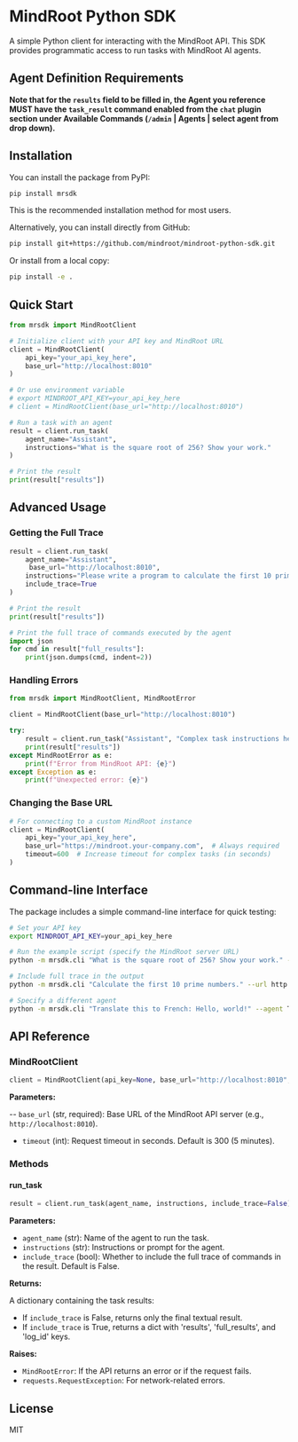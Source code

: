 # MindRoot Python SDK

A simple Python client for interacting with the MindRoot API. This SDK provides programmatic access to run tasks with MindRoot AI agents.

## Agent Definition Requirements

**Note that for the `results` field to be filled in, the Agent you reference MUST have the
`task_result` command enabled from the `chat` plugin section under Available Commands
(`/admin` | Agents | select agent from drop down).**

## Installation

You can install the package from PyPI:

```bash
pip install mrsdk
```

This is the recommended installation method for most users.

Alternatively, you can install directly from GitHub:

```bash
pip install git+https://github.com/mindroot/mindroot-python-sdk.git
```

Or install from a local copy:

```bash
pip install -e .
```

## Quick Start

```python
from mrsdk import MindRootClient

# Initialize client with your API key and MindRoot URL
client = MindRootClient(
    api_key="your_api_key_here",
    base_url="http://localhost:8010"
)

# Or use environment variable
# export MINDROOT_API_KEY=your_api_key_here
# client = MindRootClient(base_url="http://localhost:8010")

# Run a task with an agent
result = client.run_task(
    agent_name="Assistant",
    instructions="What is the square root of 256? Show your work."
)

# Print the result
print(result["results"])
```

## Advanced Usage

### Getting the Full Trace

```python
result = client.run_task(
    agent_name="Assistant",
     base_url="http://localhost:8010",
    instructions="Please write a program to calculate the first 10 prime numbers.",
    include_trace=True
)

# Print the result
print(result["results"])

# Print the full trace of commands executed by the agent
import json
for cmd in result["full_results"]:
    print(json.dumps(cmd, indent=2))
```

### Handling Errors

```python
from mrsdk import MindRootClient, MindRootError

client = MindRootClient(base_url="http://localhost:8010")

try:
    result = client.run_task("Assistant", "Complex task instructions here")
    print(result["results"])
except MindRootError as e:
    print(f"Error from MindRoot API: {e}")
except Exception as e:
    print(f"Unexpected error: {e}")
```

### Changing the Base URL

```python
# For connecting to a custom MindRoot instance
client = MindRootClient(
    api_key="your_api_key_here",
    base_url="https://mindroot.your-company.com",  # Always required
    timeout=600  # Increase timeout for complex tasks (in seconds)
)
```

## Command-line Interface

The package includes a simple command-line interface for quick testing:

```bash
# Set your API key
export MINDROOT_API_KEY=your_api_key_here

# Run the example script (specify the MindRoot server URL)
python -m mrsdk.cli "What is the square root of 256? Show your work." --url http://localhost:8010

# Include full trace in the output
python -m mrsdk.cli "Calculate the first 10 prime numbers." --url http://localhost:8010 --trace

# Specify a different agent
python -m mrsdk.cli "Translate this to French: Hello, world!" --agent Translator
```

## API Reference

### MindRootClient

```python
client = MindRootClient(api_key=None, base_url="http://localhost:8010", timeout=300)
```

**Parameters:**

-- `base_url` (str, required): Base URL of the MindRoot API server (e.g., `http://localhost:8010`).
- `timeout` (int): Request timeout in seconds. Default is 300 (5 minutes).

### Methods

#### run_task

```python
result = client.run_task(agent_name, instructions, include_trace=False)
```

**Parameters:**

- `agent_name` (str): Name of the agent to run the task.
- `instructions` (str): Instructions or prompt for the agent.
- `include_trace` (bool): Whether to include the full trace of commands in the result. Default is False.

**Returns:**

A dictionary containing the task results:

- If `include_trace` is False, returns only the final textual result.
- If `include_trace` is True, returns a dict with 'results', 'full_results', and 'log_id' keys.

**Raises:**

- `MindRootError`: If the API returns an error or if the request fails.
- `requests.RequestException`: For network-related errors.

## License

MIT
